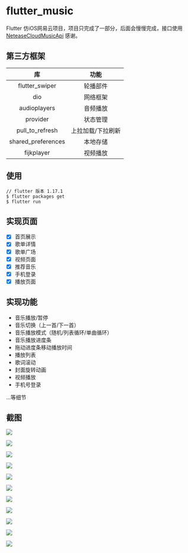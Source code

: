 # flutter_music

Flutter 仿iOS网易云项目，项目只完成了一部分，后面会慢慢完成，接口使用 [NeteaseCloudMusicApi](https://binaryify.github.io/NeteaseCloudMusicApi/#/?id=neteasecloudmusicapi) 感谢。

## 第三方框架

|         库         |       功能        |
| :----------------: | :---------------: |
|   flutter_swiper   |     轮播部件      |
|        dio         |     网络框架      |
|    audioplayers    |     音频播放      |
|      provider      |     状态管理      |
|  pull_to_refresh   | 上拉加载/下拉刷新 |
| shared_preferences |     本地存储      |
|     fijkplayer     |     视频播放      |

## 使用

```
// flutter 版本 1.17.1
$ flutter packages get
$ flutter run
```

## 实现页面

- [x] 首页展示
- [x] 歌单详情
- [x] 歌单广场
- [x] 视频页面
- [x] 推荐音乐
- [x] 手机登录
- [x] 播放页面

## 实现功能

* 音乐播放/暂停
* 音乐切换（上一首/下一首）
* 音乐播放模式（随机/列表循环/单曲循环）
* 音乐播放进度条
* 拖动进度条移动播放时间
* 播放列表
* 歌词滚动
* 封面旋转动画
* 视频播放
* 手机号登录

...等细节

## 截图

![](https://github.com/XkSuperCool/flutter-music/blob/master/screenshot/Screenshot_1593680474.png?raw=true)

![](\screenshot\Screenshot_1593680486.png)

![](\screenshot\Screenshot_1593680501.png)

![](\screenshot\Screenshot_1593680692.png)

![](\screenshot\Screenshot_1593680696.png)

![](\screenshot\Screenshot_1593680792.png)

![](\screenshot\Screenshot_1593680830.png)

![](\screenshot\Screenshot_1593680839.png)

![](\screenshot\Screenshot_1593680845.png)

![](\screenshot\Screenshot_1593680871.png)

![](\screenshot\Screenshot_1593681039.png)
